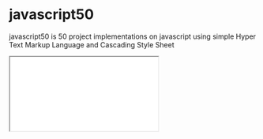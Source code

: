 # javascript50
javascript50 is 50 project implementations on javascript using simple Hyper Text Markup Language and Cascading Style Sheet
<br>
<iframe src="[https://www.w3schools.com](https://atef7534.github.io/javascript50/Accordion/)" title="Accordion"></iframe>
